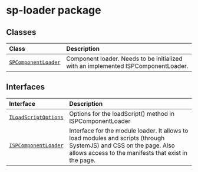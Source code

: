# sp-loader package



## Classes

| Class	   |  Description |
|:-------------|:---------------|
| [`SPComponentLoader`](./sp-loader.api/class/spcomponentloader.md)     | Component loader. Needs to be initialized with an implemented ISPComponentLoader. |



## Interfaces

| Interface	   |  Description |
|:-------------|:---------------|
| [`ILoadScriptOptions`](./sp-loader.api/interface/iloadscriptoptions.md)   | Options for the loadScript() method in ISPComponentLoader  |
| [`ISPComponentLoader`](./sp-loader.api/interface/ispcomponentloader.md)   | Interface for the module loader. It allows to load modules and scripts (through SystemJS) and CSS on the page. Also allows access to the manifests that exist in the page.  |






